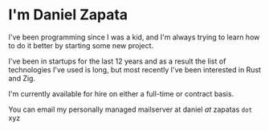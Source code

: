 # I'm Daniel Zapata

I've been programming since I was a kid, and I'm always trying to learn how to do it better by starting some new project.

I've been in startups for the last 12 years and as a result the list of technologies I've used is long, but most recently I've been interested in Rust and Zig.

I'm currently available for hire on either a full-time or contract basis.

You can email my personally managed mailserver at daniel _at_ zapatas `dot` xyz
<!--
**Tenari/Tenari** is a ✨ _special_ ✨ repository because its `README.md` (this file) appears on your GitHub profile.

Here are some ideas to get you started:

- 🔭 I’m currently working on ...
- 🌱 I’m currently learning ...
- 👯 I’m looking to collaborate on ...
- 🤔 I’m looking for help with ...
- 💬 Ask me about ...
- 📫 How to reach me: ...
- 😄 Pronouns: ...
- ⚡ Fun fact: ...
-->

